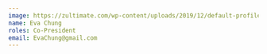 ```yaml
---
image: https://zultimate.com/wp-content/uploads/2019/12/default-profile.png
name: Eva Chung
roles: Co-President
email: EvaChung@gmail.com
---
```

